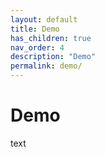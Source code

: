 ```yaml
---
layout: default
title: Demo
has_children: true
nav_order: 4
description: "Demo"
permalink: demo/
---
```


# Demo

text
